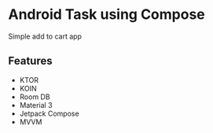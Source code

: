 # Android Task using Compose 

Simple add to cart app 

## Features

- KTOR
- KOIN 
- Room DB
- Material 3
- Jetpack Compose
- MVVM
